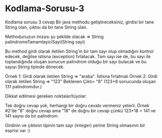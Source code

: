 # Kodlama-Sorusu-3
Kodlama sorusu 3 cevap
Bir java methodu geliştireceksiniz, girdisi bir tane String olan, çıktısı da bir tane String olan.

Methodunuzun imzası şu şekilde olacak => String palindromeTamamlayiciSayi(String sayi)

Bu method girdi olarak iletilen String'in bir tam sayı olup olmadığını kontrol edecek, değilse istisna (exception) fırlatacak.
Tam sayı ise de, bu sayı ile toplandığında oluşan sonucun palindrom olduğu bir sayı bulacak ve bu sayıyı String tipinde dönecek.

Örnek 1: Girdi olarak iletilen String => "araba". İstisna fırlatmalı
Örnek 2: Girdi olarak iletilen String => "123" Beklenen Çıktı= "8" (123+8 sonucunda oluşan 131 palindromdur.)

Dikkat edilmesi gereken noktalar/tüyolar:

Tek doğru cevap yok, herhangi bir doğru cevabı vermeniz yeterli. Örnek #2'de "8" doğru cevap ama "18" de doğru bir cevap çünkü 123+18 = 141 ve 141 sayısı da bir palindrom.

Girdinin ve çıktının tipinin tam sayı (integer) yerine String olmasının bir esprisi var :)
